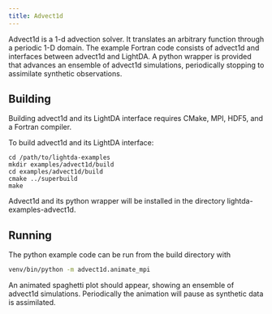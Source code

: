 ```yaml
---
title: Advect1d
---
```


Advect1d is a 1-d advection solver. It translates an arbitrary function through a periodic 1-D domain. The example Fortran code consists of advect1d and interfaces between advect1d and LightDA. A python wrapper is provided that advances an ensemble of advect1d simulations, periodically stopping to assimilate synthetic observations.

## Building

Building advect1d and its LightDA interface requires CMake, MPI, HDF5, and a Fortran compiler.

To build advect1d and its LightDA interface:

```
cd /path/to/lightda-examples
mkdir examples/advect1d/build
cd examples/advect1d/build
cmake ../superbuild
make
```

Advect1d and its python wrapper will be installed in the directory lightda-examples-advect1d.

## Running

The python example code can be run from the build directory with

```bash
venv/bin/python -m advect1d.animate_mpi
```

An animated spaghetti plot should appear, showing an ensemble of advect1d simulations. Periodically the animation will pause as synthetic data is assimilated.